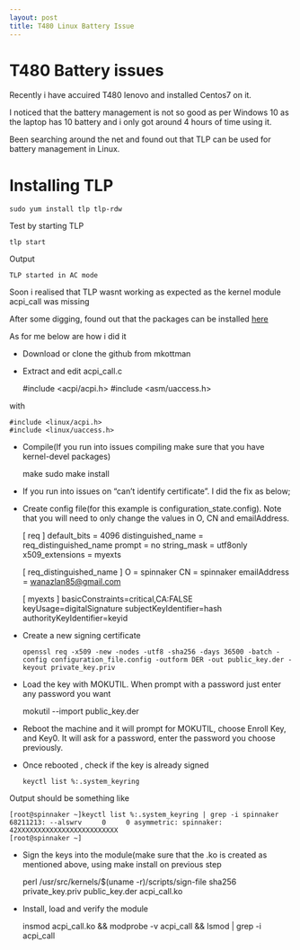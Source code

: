 ```yaml
---
layout: post
title: T480 Linux Battery Issue
---
```


# T480 Battery issues

Recently i have accuired T480 lenovo and installed Centos7 on it.

I noticed that the battery management is not so good as per Windows 10 as the laptop has 10 battery and i only got around 4 hours of time using it.

Been searching around the net and found out that TLP can be used for battery management in Linux.

# Installing TLP

 `sudo yum install tlp tlp-rdw`

Test by starting TLP

    tlp start

Output

    TLP started in AC mode


Soon i realised that TLP wasnt working as expected as the kernel module acpi_call was missing

After some digging, found out that the packages can be installed [here](https://github.com/mkottman/acpi_call)

As for me below are how i did it

- Download or clone the github from mkottman
- Extract and edit acpi_call.c


    #include <acpi/acpi.h>
    #include <asm/uaccess.h>


with


    #include <linux/acpi.h>
    #include <linux/uaccess.h>

- Compile(If you run into issues compiling make sure that you have kernel-devel packages)


    make
    sudo make install


- If you run into issues on “can’t identify certificate”. I did the fix as below;

- Create config file(for this example is configuration_state.config). Note that you will need to only change the values in O, CN and emailAddress.


    [ req ]
    default_bits = 4096
    distinguished_name = req_distinguished_name
    prompt = no
    string_mask = utf8only
    x509_extensions = myexts

    [ req_distinguished_name ]
    O = spinnaker
    CN = spinnaker
    emailAddress = wanazlan85@gmail.com

    [ myexts ]
    basicConstraints=critical,CA:FALSE
    keyUsage=digitalSignature
    subjectKeyIdentifier=hash
    authorityKeyIdentifier=keyid


- Create a new signing certificate

      openssl req -x509 -new -nodes -utf8 -sha256 -days 36500 -batch -config configuration_file.config -outform DER -out public_key.der -keyout private_key.priv

-  Load the key with MOKUTIL. When prompt with a password just enter any password you want


    mokutil --import public_key.der

- Reboot the machine and it will prompt for MOKUTIL, choose Enroll Key, and Key0. It will ask for a password, enter the password you choose previously.

- Once rebooted , check if the key is already signed

      keyctl list %:.system_keyring

Output should be something like


    [root@spinnaker ~]keyctl list %:.system_keyring | grep -i spinnaker
    68211213: --alswrv     0     0 asymmetric: spinnaker: 42XXXXXXXXXXXXXXXXXXXXXXXXX
    [root@spinnaker ~]

- Sign the keys into the module(make sure that the .ko is created as mentioned above, using make install on previous step


    perl /usr/src/kernels/$(uname -r)/scripts/sign-file sha256 private_key.priv public_key.der acpi_call.ko

-  Install, load and verify the module


    insmod acpi_call.ko && modprobe -v acpi_call && lsmod | grep -i acpi_call
